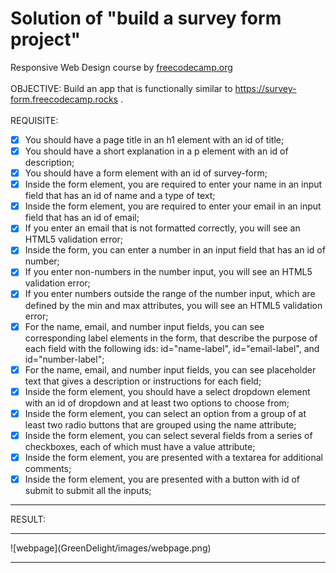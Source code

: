 # Solution of "build a survey form project"
Responsive Web Design course by [freecodecamp.org](https://www.freecodecamp.org)<br><br>
OBJECTIVE: Build an app that is functionally similar to https://survey-form.freecodecamp.rocks .<br><br>
REQUISITE:
- [x] You should have a page title in an h1 element with an id of title;
- [x] You should have a short explanation in a p element with an id of description;
- [x] You should have a form element with an id of survey-form;
- [x] Inside the form element, you are required to enter your name in an input field that has an id of name and a type of text;
- [x] Inside the form element, you are required to enter your email in an input field that has an id of email;
- [x] If you enter an email that is not formatted correctly, you will see an HTML5 validation error;
- [x] Inside the form, you can enter a number in an input field that has an id of number;
- [x] If you enter non-numbers in the number input, you will see an HTML5 validation error;
- [x] If you enter numbers outside the range of the number input, which are defined by the min and max attributes, you will see an HTML5 validation error;
- [x] For the name, email, and number input fields, you can see corresponding label elements in the form, that describe the purpose of each field with the following ids: id="name-label", id="email-label", and id="number-label";
- [x] For the name, email, and number input fields, you can see placeholder text that gives a description or instructions for each field;
- [x] Inside the form element, you should have a select dropdown element with an id of dropdown and at least two options to choose from;
- [x] Inside the form element, you can select an option from a group of at least two radio buttons that are grouped using the name attribute;
- [x] Inside the form element, you can select several fields from a series of checkboxes, each of which must have a value attribute;
- [x] Inside the form element, you are presented with a textarea for additional comments;
- [x] Inside the form element, you are presented with a button with id of submit to submit all the inputs;
<hr>
RESULT:<br><hr>
![webpage](GreenDelight/images/webpage.png)
<hr>
